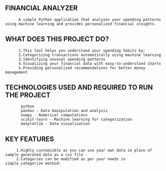 ## FINANCIAL ANALYZER
          A simple Python application that analyzes your spending patterns using machine learning and provides personalized financial insights.

 ## WHAT DOES THIS PROJECT DO?
          1.This tool helps you understand your spending habits by:
          2.Categorizing transactions automatically using machine learning
          3.Identifying unusual spending patterns
          4.Visualizing your financial data with easy-to-understand charts
          5.Providing personalized recommendations for better money management
                         
## TECHNOLOGIES USED AND REQUIRED TO RUN THE PROJECT
           python
           pandas - Data manipulation and analysis
           numpy - Numerical computations
           scikit-learn - Machine learning for categorization
           matplotlib - Data visualization

## KEY FEATURES 
         1.Highly customizble as you can use your own data in place of sample generated data as a csv file .
         2.Categories can be modified as per your needs in simple_categorize method:
         
